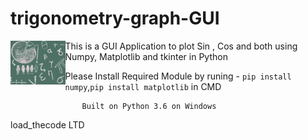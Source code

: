 # trigonometry-graph-GUI
<img src='math_bg.png' height=70px align=left>This is a GUI Application to plot Sin , Cos and both using Numpy, Matplotlib and tkinter in Python

Please Install Required Module by runing - `pip install numpy`,`pip install matplotlib` in CMD 
   
                    Built on Python 3.6 on Windows

load_thecode LTD
